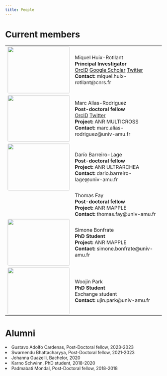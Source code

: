 ```yaml
---
title: People
---
```


<style>
  table td {
    border: none !important;
  }
  img {
    width: 100%;
    height: 150px;
    object-fit: cover;
    object-position: center;
}
</style>

<h1>Current members</h1> 

<table>
<tr>
  <td width="25%">
  <center>
  <image src="./images/miquel.png" position="center" style="border-radius: 4px; width: 200px"/>
  </center>
  </td>
  <td>
   Miquel Huix-Rotllant <br>
    <b>Principal Investigator</b><br>
  <a href="https://orcid.org/0000-0002-2131-7328" target="_blank">OrcID</a>
  <a href="https://scholar.google.com/citations?user=4-Y_V40AAAAJ" target="_blank">Google Scholar</a>
  <a href="https://twitter.com/HuixRotllant" target="_blank">Twitter</a>
  <br>
  <b>Contact:</b> miquel.huix-rotllant@cnrs.fr<br>
  </td>
</tr>

<tr>
  <td width="25%">
  <center>
  <image src="./images/marc.png" position="center" style="border-radius: 4px; width: 200px"/>
  </center>
  </td>
  <td>
   Marc Alías-Rodriguez <br>
    <b>Post-doctoral fellow</b><br>
  <a href="https://orcid.org/0000-0002-1826-4552" target="_blank">OrcID</a>
  <a href="https://twitter.com/maliasrog" target="_blank">Twitter</a>
  <br>
  <b>Project:</b> ANR MULTICROSS<br>
  <b>Contact:</b> marc.alias-rodriguez@univ-amu.fr<br>
  </td>
</tr>
    
<tr>
  <td width="25%">
  <center>
  <image src="./images/dario.png" position="center" style="border-radius: 4px; width: 200px"/>
  </center>
  </td>
  <td>
   Darío Barreiro-Lage <br>
    <b>Post-doctoral fellow</b>
  <br>
  <b>Project:</b> ANR ULTRARCHEA<br>
  <b>Contact:</b> dario.barreiro-lage@univ-amu.fr<br>
  </td>
</tr>
    <tr>
  <td width="25%">
  <center>
  </center>
  </td>
  <td>
   Thomas Fay <br>
    <b>Post-doctoral fellow</b>
  <br>
  <b>Project:</b> ANR MAPPLE<br>
  <b>Contact:</b> thomas.fay@univ-amu.fr<br>
  </td>
</tr>
<tr>
  <td width="25%">
  <center>
  <image src="./images/simone.png" position="center" style="border-radius: 4px; width: 200px"/>
  </center>
  </td>
  <td>
   Simone Bonfrate <br>
    <b>PhD Student</b>
  <br>
  <b>Project:</b> ANR MAPPLE<br>
  <b>Contact:</b> simone.bonfrate@univ-amu.fr<br>
  </td>
</tr>
<tr>
  <td width="25%">
  <center>
  <image src="./images/woojin.jpeg" position="center" style="border-radius: 4px; width: 200px"/>
  </center>
  </td>
  <td>
   Woojin Park <br>
    <b>PhD Student</b>
  <br>
  Exchange student<br>
  <b>Contact:</b> ujin.park@univ-amu.fr<br>
  </td>
</tr>

  </table>    


<h1>Alumni</h1> 
<li> Gustavo Adolfo Cardenas, Post-Doctoral fellow, 2023-2023 </li>
<li> Swarnendu Bhattacharyya, Post-Doctoral fellow, 2021-2023 </li>
<li> Johanna Guazelli, Bachelor, 2020 </li>
<li> Karno Schwinn, PhD student, 2018-2020 </li>
<li> Padmabati Mondal, Post-Doctoral fellow, 2018-2018</li>
</ul>






